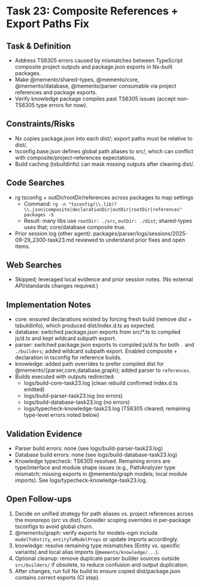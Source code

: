 # Task 23: Composite References + Export Paths Fix

## Task & Definition
- Address TS6305 errors caused by mismatches between TypeScript composite project outputs and package.json exports in Nx-built packages.
- Make @memento/shared-types, @memento/core, @memento/database, @memento/parser consumable via project references and package exports.
- Verify knowledge package compiles past TS6305 issues (accept non-TS6305 type errors for now).

## Constraints/Risks
- Nx copies package.json into each dist/; export paths must be relative to dist/.
- tsconfig.base.json defines global path aliases to src/, which can conflict with composite/project-references expectations.
- Build caching (tsbuildinfo) can mask missing outputs after cleaning dist/.

## Code Searches
- rg tsconfig + outDir/rootDir/references across packages to map settings
  - Command: `rg -n "tsconfig(\\.lib)?\\.json|composite|declarationDir|outDir|rootDir|references" packages -S`
  - Result: many libs use `rootDir: ./src`, `outDir: ./dist`; shared-types uses that; core/database composite true.
- Prior session log (other agent): packages/parser/logs/sessions/2025-09-29_2300-task23.md reviewed to understand prior fixes and open items.

## Web Searches
- Skipped; leveraged local evidence and prior session notes. (No external API/standards changes required.)

## Implementation Notes
- core: ensured declarations existed by forcing fresh build (remove dist + tsbuildinfo), which produced dist/index.d.ts as expected.
- database: switched package.json exports from src/*.ts to compiled js/d.ts and kept wildcard subpath export.
- parser: switched package.json exports to compiled js/d.ts for both `.` and `./builders`; added wildcard subpath export. Enabled composite + declaration in tsconfig for reference builds.
- knowledge: added path overrides to prefer compiled dist for @memento/{parser,core,database,graph}; added parser to `references`.
- Builds executed with outputs redirected:
  - logs/build-core-task23.log (clean rebuild confirmed index.d.ts emitted)
  - logs/build-parser-task23.log (no errors)
  - logs/build-database-task23.log (no errors)
  - logs/typecheck-knowledge-task23.log (TS6305 cleared; remaining type-level errors noted below)

## Validation Evidence
- Parser build errors: none (see logs/build-parser-task23.log)
- Database build errors: none (see logs/build-database-task23.log)
- Knowledge typecheck: TS6305 resolved. Remaining errors are type/interface and module shape issues (e.g., PathAnalyzer type mismatch; missing exports in @memento/graph models; local module imports). See logs/typecheck-knowledge-task23.log.

## Open Follow-ups
1. Decide on unified strategy for path aliases vs. project references across the monorepo (src vs dist). Consider scoping overrides in per-package tsconfigs to avoid global churn.
2. @memento/graph: verify exports for models-ogm include `modelToEntity`, `entityToModelProps` or update imports accordingly.
3. knowledge: resolve remaining type mismatches (Entity vs. specific variants) and local alias imports (`@memento/knowledge/...`).
4. Optional cleanup: remove duplicate parser builder sources outside `src/builders/` if obsolete, to reduce confusion and output duplication.
5. After changes, run full Nx build to ensure copied dist/package.json contains correct exports (CI step).
